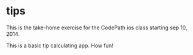 tips
====
This is the take-home exercise for the CodePath ios class starting sep 10, 2014.

This is a basic tip calculating app.  How fun!
